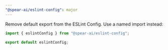 ```yaml
---
"@spear-ai/eslint-config": major
---
```


Remove default export from the ESLint Config. Use a named import instead:

```js
import { eslintConfig } from "@spear-ai/eslint-config";

export default eslintConfig;
```
